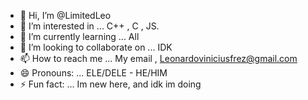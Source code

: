 - 👋 Hi, I’m @LimitedLeo
- 👀 I’m interested in ... C++ , C , JS.
- 🌱 I’m currently learning ... All 
- 💞️ I’m looking to collaborate on ... IDK
- 📫 How to reach me ... My email , Leonardoviniciusfrez@gmail.com
- 😄 Pronouns: ... ELE/DELE - HE/HIM
- ⚡ Fun fact: ... Im new here, and idk im doing

<!---
LimitedLeo/LimitedLeo is a ✨ special ✨ repository because its `README.md` (this file) appears on your GitHub profile.
You can click the Preview link to take a look at your changes.
--->

